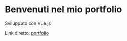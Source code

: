 # Benvenuti nel mio portfolio

Sviluppato con Vue.js

Link diretto: [portfolio](https://cristinaballerini-portfolio.netlify.app/)

